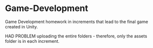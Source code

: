 # Game-Development
Game Development homework in increments that lead to the final game created in Unity.

HAD PROBLEM uploading the entire folders - therefore, only the assets folder is in each increment. 
